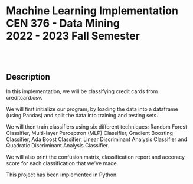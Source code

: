 <h1> Machine Learning Implementation CEN 376 - Data Mining<br/>2022 - 2023 Fall Semester</h1><br/><br/>



<h2> Description </h2>
In this implementation, we will be classifying credit cards from creditcard.csv.

We will first initialize our program, by loading the data into a dataframe (using Pandas) and split the data into training and testing sets.

We will then train classifiers using six different techniques: Random Forest Classifier, Multi-layer Perceptron (MLP) Classifier, Gradient Boosting Classifier, Ada Boost Classifier, Linear Discriminant Analysis Classifier and Quadratic Discriminant Analysis Classifier.

We will also print the confusion matrix, classification report and accoracy score for each classification that we've made.</br>

This project has been implemented in Python.<br/>
